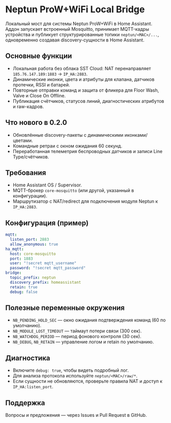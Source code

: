﻿# Neptun ProW+WiFi Local Bridge

Локальный мост для системы Neptun ProW+WiFi в Home Assistant.
Аддон запускает встроенный Mosquitto, принимает MQTT-кадры устройства и публикует структурированные топики
`neptun/<MAC>/...`, одновременно создавая discovery-сущности в Home Assistant.

## Основные функции
- Локальная работа без облака SST Cloud: NAT перенаправляет `185.76.147.189:1883` → `IP_HA:2883`.
- Динамические иконки, цвета и атрибуты для клапана, датчиков протечки, RSSI и батарей.
- Повторные отправки команд и защита от фликера для Floor Wash, Valve и Close On Offline.
- Публикация счётчиков, статусов линий, диагностических атрибутов и raw-кадров.

## Что нового в 0.2.0
- Обновлённые discovery-пакеты с динамическими иконками/цветами.
- Командные ретраи с окном ожидания 60 секунд.
- Переработанная телеметрия беспроводных датчиков и записи Line Type/счётчиков.

## Требования
- Home Assistant OS / Supervisor.
- MQTT-брокер `core-mosquitto` (или другой, указанный в конфигурации).
- Маршрутизатор с NAT/redirect для подключения модуля Neptun к `IP_HA:2883`.

## Конфигурация (пример)
```yaml
mqtt:
  listen_port: 2883
  allow_anonymous: true
ha_mqtt:
  host: core-mosquitto
  port: 1883
  user: "!secret mqtt_username"
  password: "!secret mqtt_password"
bridge:
  topic_prefix: neptun
  discovery_prefix: homeassistant
  retain: true
  debug: false
```

## Полезные переменные окружения
- `NB_PENDING_HOLD_SEC` — окно ожидания подтверждения команд (60 по умолчанию).
- `NB_MODULE_LOST_TIMEOUT` — таймаут потери связи (300 сек).
- `NB_WATCHDOG_PERIOD` — период фонового контроля (30 сек).
- `NB_DEBUG`, `NB_RETAIN` — управление логом и retain по умолчанию.

## Диагностика
- Включите `debug: true`, чтобы видеть подробный лог.
- Для анализа протокола используйте `neptun/<MAC>/raw/*`.
- Если сущности не обновляются, проверьте правила NAT и доступ к `IP_HA:listen_port`.

## Поддержка
Вопросы и предложения — через Issues и Pull Request в GitHub.
